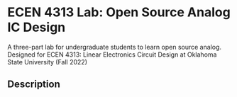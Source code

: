# ECEN 4313 Lab: Open Source Analog IC Design
A three-part lab for undergraduate students to learn open source analog. Designed for
ECEN 4313: Linear Electronics Circuit Design at Oklahoma State University (Fall 2022)

## Description
